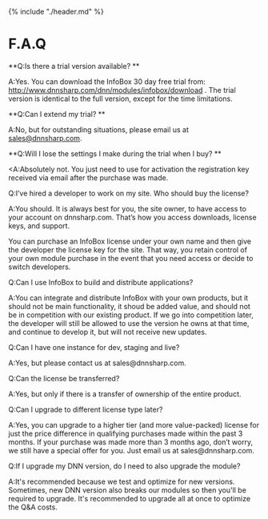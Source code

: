 {% include "./header.md" %}
# F.A.Q

**Q:Is there a trial version available?
**<p>A:Yes. You can download the InfoBox 30 day free trial from: http://www.dnnsharp.com/dnn/modules/infobox/download . The trial version is identical to the full version, except for the time limitations.</p>


**Q:Can I extend my trial?
**<p>A:No, but for outstanding situations, please email us at sales@dnnsharp.com.</p>

**Q:Will I lose the settings I make during the trial when I buy?
**<p><A:Absolutely not. You just need to use for activation the registration key received via email after the purchase was made.</p>

Q:I’ve hired a developer to work on my site. Who should buy the license?
<p>A:You should. It is always best for you, the site owner, to have access to your account on dnnsharp.com. That’s how you access downloads, license keys, and support.

You can purchase an InfoBox license under your own name and then give the developer the license key for the site. That way, you retain control of your own module purchase in the event that you need access or decide to switch developers.</p>

Q:Can I use InfoBox to build and distribute applications?
<p>A:You can integrate and distribute InfoBox with your own products, but it should not be main functionality, it shoud be added value, and should not be in competition with our existing product. If we go into competition later, the developer will still be allowed to use the version he owns at that time, and continue to develop it, but will not receive new updates.</p>

Q:Can I have one instance for dev, staging and live?
<p>A:Yes, but please contact us at sales@dnnsharp.com.</p>

Q:Can the license be transferred?
<p>A:Yes, but only if there is a transfer of ownership of the entire product.</p>

Q:Can I upgrade to different license type later?
<p>A:Yes, you can upgrade to a higher tier (and more value-packed) license for just the price difference in qualifying purchases made within the past 3 months. If your purchase was made more than 3 months ago, don’t worry, we still have a special offer for you. Just email us at sales@dnnsharp.com.</p>

Q:If I upgrade my DNN version, do I need to also upgrade the module?
<p>A:It's recommended because we test and optimize for new versions. Sometimes, new DNN version also breaks our modules so then you'll be required to upgrade. It's recommended to upgrade all at once to optimize the Q&A costs.</p>

